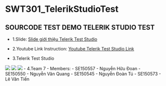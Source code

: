 # SWT301_TelerikStudioTest
## SOURCODE TEST DEMO TELERIK STUDIO TEST



- 1.Slide:
[Slide giới thiệu Telerik Test Studio](https://docs.google.com/presentation/d/1HSe71-XMzBQ2Vwn-1r7Pi2hNjwJgw1xTfTypqJkqH9M/edit#slide=id.p1)
- 2.Youtube Link Instruction:
[Youtube Telerik Test Studio Link](https://www.youtube.com/watch?v=k4wFSuj_R9c)

- 3.Telerik Test Studio
<img src="https://images.g2crowd.com/uploads/product/image/large_detail/large_detail_c08663071ae76db3c5a683312a80535e/telerik-test-studio.png">
<img src="https://images.g2crowd.com/uploads/attachment/file/66584/expirable-direct-uploads_2Fd2af26e1-9951-4df4-acd2-ac2f7b73f5fd_2FMobileScrnsht_TestStudio.png">
<img src="https://docs.telerik.com/teststudio/img/automated-tests/data-drive-test/ddt-results/test-steps.png">
- 4.Team 7 - Members:
 - SE150557 - Nguyễn Hữu Đoan
 - SE150550 - Nguyễn Văn Quang
 - SE150545 - Nguyễn Đoàn Tú
 - SE150573 - Lê Văn Tiến
